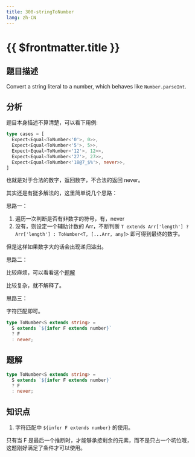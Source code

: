 ```yaml
---
title: 300-stringToNumber
lang: zh-CN
---
```


# {{ $frontmatter.title }}

## 题目描述

Convert a string literal to a number, which behaves like `Number.parseInt`.

## 分析

题目本身描述不算清楚，可以看下用例:

```ts
type cases = [
  Expect<Equal<ToNumber<'0'>, 0>>,
  Expect<Equal<ToNumber<'5'>, 5>>,
  Expect<Equal<ToNumber<'12'>, 12>>,
  Expect<Equal<ToNumber<'27'>, 27>>,
  Expect<Equal<ToNumber<'18@7_$%'>, never>>,
]
```

也就是对于合法的数字，返回数字，不合法的返回 never。

其实还是有挺多解法的，这里简单说几个思路：

思路一：

1. 遍历一次判断是否有非数字的符号，有，never
2. 没有，则设定一个辅助计数的 Arr，不断判断 `T extends Arr['length'] ? Arr['length'] : ToNumber<T, [...Arr, any]>` 即可得到最终的数字。

但是这样如果数字大的话会出现递归溢出。

思路二：

比较麻烦，可以看看这个[题解](https://github.com/type-challenges/type-challenges/issues/398)

比较复杂，就不解释了。

思路三：

字符匹配即可。

```ts
type ToNumber<S extends string> =
  S extends `${infer F extends number}`
  ? F
  : never;
```

## 题解

```ts
type ToNumber<S extends string> =
  S extends `${infer F extends number}`
  ? F
  : never;
```

## 知识点

1. 字符匹配中 `${infer F extends number}` 的使用。

只有当 F 是最后一个推断时，才能够承接剩余的元素，而不是只占一个坑位哦，这题刚好满足了条件才可以使用。